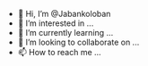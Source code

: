 - 👋 Hi, I’m @Jabankoloban
- 👀 I’m interested in ...
- 🌱 I’m currently learning ...
- 💞️ I’m looking to collaborate on ...
- 📫 How to reach me ...

<!---
Jabankoloban/Jabankoloban is a ✨ special ✨ repository because its `README.md` (this file) appears on your GitHub profile.
You can click the Preview link to take a look at your changes.
--->
